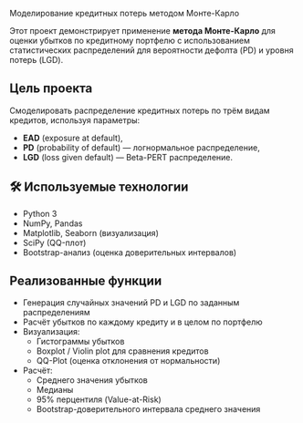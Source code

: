  Моделирование кредитных потерь методом Монте-Карло

Этот проект демонстрирует применение **метода Монте-Карло** для оценки убытков по кредитному портфелю с использованием статистических распределений для вероятности дефолта (PD) и уровня потерь (LGD).

## Цель проекта

Смоделировать распределение кредитных потерь по трём видам кредитов, используя параметры:
- **EAD** (exposure at default),
- **PD** (probability of default) — логнормальное распределение,
- **LGD** (loss given default) — Beta-PERT распределение.

## 🛠 Используемые технологии

- Python 3
- NumPy, Pandas
- Matplotlib, Seaborn (визуализация)
- SciPy (QQ-плот)
- Bootstrap-анализ (оценка доверительных интервалов)

## Реализованные функции

- Генерация случайных значений PD и LGD по заданным распределениям
- Расчёт убытков по каждому кредиту и в целом по портфелю
- Визуализация:
  - Гистограммы убытков
  - Boxplot / Violin plot для сравнения кредитов
  - QQ-Plot (оценка отклонения от нормальности)
- Расчёт:
  - Среднего значения убытков
  - Медианы
  - 95% перцентиля (Value-at-Risk)
  - Bootstrap-доверительного интервала среднего значения




